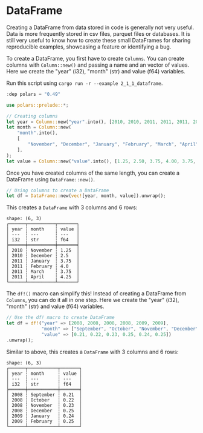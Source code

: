 # DataFrame

Creating a DataFrame from data stored in code is generally not very useful. Data is more frequently stored in csv files, parquet files or databases. It is still very useful to know how to create these small DataFrames for sharing reproducible examples, showcasing a feature or identifying a bug. 

To create a DataFrame, you first have to create `Columns`. You can create columns with `Column::new()` and passing a name and an vector of values. Here we create the "year" (i32), "month" (str) and value (f64) variables.

Run this script using `cargo run -r --example 2_1_1_dataframe`.

```Rust
:dep polars = "0.49"

use polars::prelude::*;

// Creating columns
let year = Column::new("year".into(), [2010, 2010, 2011, 2011, 2011, 2011]);
let month = Column::new(
    "month".into(),
    [
        "November", "December", "January", "February", "March", "April",
    ],
);
let value = Column::new("value".into(), [1.25, 2.50, 3.75, 4.00, 3.75, 4.25]);
```

Once you have created columns of the same length, you can create a DataFrame using `DataFrame::new()`.

```Rust
// Using columns to create a DataFrame
let df = DataFrame::new(vec![year, month, value]).unwrap();
```

This creates a `DataFrame` with 3 columns and 6 rows:

```
shape: (6, 3)
┌──────┬──────────┬───────┐
│ year ┆ month    ┆ value │
│ ---  ┆ ---      ┆ ---   │
│ i32  ┆ str      ┆ f64   │
╞══════╪══════════╪═══════╡
│ 2010 ┆ November ┆ 1.25  │
│ 2010 ┆ December ┆ 2.5   │
│ 2011 ┆ January  ┆ 3.75  │
│ 2011 ┆ February ┆ 4.0   │
│ 2011 ┆ March    ┆ 3.75  │
│ 2011 ┆ April    ┆ 4.25  │
└──────┴──────────┴───────┘
```

The `df!()` macro can simplify this! Instead of creating a DataFrame from `Columns`, you can do it all in one step. Here we create the "year" (i32), "month" (str) and value (f64) variables.

```Rust
// Use the df! macro to create DataFrame
let df = df!("year" => [2008, 2008, 2008, 2008, 2009, 2009],
             "month" => ["September", "October", "November", "December", "January", "February"],
             "value" => [0.21, 0.22, 0.23, 0.25, 0.24, 0.25])
.unwrap();
```

Similar to above, this creates a `DataFrame` with 3 columns and 6 rows:

```
shape: (6, 3)
┌──────┬───────────┬───────┐
│ year ┆ month     ┆ value │
│ ---  ┆ ---       ┆ ---   │
│ i32  ┆ str       ┆ f64   │
╞══════╪═══════════╪═══════╡
│ 2008 ┆ September ┆ 0.21  │
│ 2008 ┆ October   ┆ 0.22  │
│ 2008 ┆ November  ┆ 0.23  │
│ 2008 ┆ December  ┆ 0.25  │
│ 2009 ┆ January   ┆ 0.24  │
│ 2009 ┆ February  ┆ 0.25  │
└──────┴───────────┴───────┘
```

